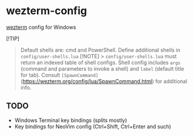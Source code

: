 # wezterm-config

[wezterm](https://github.com/wezterm/wezterm) config for Windows

[!TIP]

> Default shells are: cmd and PowerShell. Define additional shells in `config/user-shells.lua`
> [!NOTE] > `config/user-shells.lua` must return an indexed table of shell configs. Shell config includes `args` (command and parameters to invoke a shell) and `label` (default title for tab). Consult `[SpawnCommand]`(https://wezterm.org/config/lua/SpawnCommand.html) for additional info.

## TODO

- Windows Terminal key bindings (splits mostly)
- Key bindings for NeoVim config (Ctrl+Shift, Ctrl+Enter and such)
